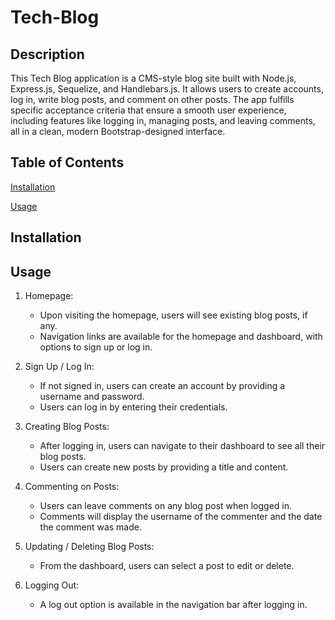 # Tech-Blog

## Description
This Tech Blog application is a CMS-style blog site built with Node.js, Express.js, Sequelize, and Handlebars.js. It allows users to create accounts, log in, write blog posts, and comment on other posts. The app fulfills specific acceptance criteria that ensure a smooth user experience, including features like logging in, managing posts, and leaving comments, all in a clean, modern Bootstrap-designed interface.


## Table of Contents
[Installation](#installation)

[Usage](#usage)

## Installation


## Usage
1. Homepage:

    - Upon visiting the homepage, users will see existing blog posts, if any.
    - Navigation links are available for the homepage and dashboard, with options to sign up or log in.

2. Sign Up / Log In:


    - If not signed in, users can create an account by providing a username and password.
    - Users can log in by entering their credentials.

3. Creating Blog Posts:

    - After logging in, users can navigate to their dashboard to see all their blog posts.
    - Users can create new posts by providing a title and content.

4. Commenting on Posts:

    - Users can leave comments on any blog post when logged in.
    - Comments will display the username of the commenter and the date the comment was made.

5. Updating / Deleting Blog Posts:

    - From the dashboard, users can select a post to edit or delete.

6. Logging Out:

    - A log out option is available in the navigation bar after logging in.
